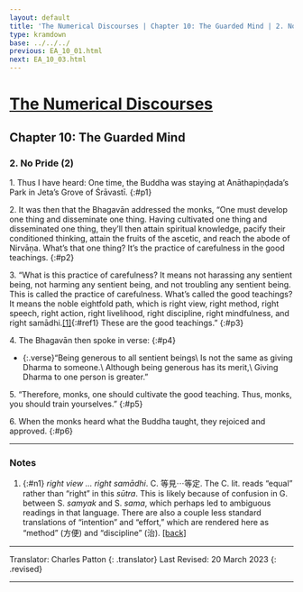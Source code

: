 ```yaml
---
layout: default
title: 'The Numerical Discourses | Chapter 10: The Guarded Mind | 2. No Pride (2)'
type: kramdown
base: ../../../
previous: EA_10_01.html
next: EA_10_03.html
---
```


# [The Numerical Discourses](../index.html)
## Chapter 10: The Guarded Mind
### 2. No Pride (2)

1\. Thus I have heard: One time, the Buddha was staying at Anāthapiṇḍada’s Park in Jeta’s Grove of Śrāvastī.
{:#p1}

2\. It was then that the Bhagavān addressed the monks, “One must develop one thing and disseminate one thing. Having cultivated one thing and disseminated one thing, they’ll then attain spiritual knowledge, pacify their conditioned thinking, attain the fruits of the ascetic, and reach the abode of Nirvāṇa. What’s that one thing? It’s the practice of carefulness in the good teachings.
{:#p2}

3\. “What is this practice of carefulness? It means not harassing any sentient being, not harming any sentient being, and not troubling any sentient being. This is called the practice of carefulness. What’s called the good teachings? It means the noble eightfold path, which is right view, right method, right speech, right action, right livelihood, right discipline, right mindfulness, and right samādhi.[\[1\]](#n1){:#ref1} These are the good teachings.”
{:#p3}

4\. The Bhagavān then spoke in verse:
{:#p4}

* {:.verse}“Being generous to all sentient beings\\
Is not the same as giving Dharma to someone.\\
Although being generous has its merit,\\
Giving Dharma to one person is greater.”

5\. “Therefore, monks, one should cultivate the good teaching. Thus, monks, you should train yourselves.”
{:#p5}

6\. When the monks heard what the Buddha taught, they rejoiced and approved.
{:#p6}

---

### Notes

1. {:#n1} *right view … right samādhi*. C. 等見⋯等定. The C. lit. reads “equal” rather than “right” in this *sūtra*. This is likely because of confusion in G. between S. *samyak* and S. *sama*, which perhaps led to ambiguous readings in that language. There are also a couple less standard translations of “intention” and “effort,” which are rendered here as “method” (方便) and “discipline” (治). [\[back\]](#ref1)

---

Translator: Charles Patton
{: .translator}
Last Revised: 20 March 2023
{: .revised}

---